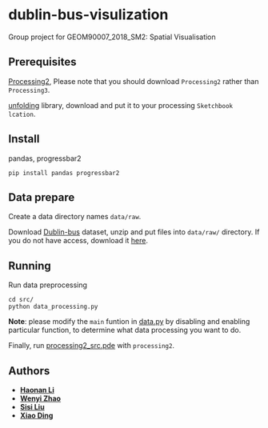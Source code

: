 # dublin-bus-visulization

Group project for GEOM90007\_2018\_SM2: Spatial Visualisation

## Prerequisites

[Processing2](https://processing.org/download/), Please note that you should download `Processing2` rather than `Processing3`.


[unfolding](https://github.com/tillnagel/unfolding) library, download and put it to your processing `Sketchbook lcation`.

## Install

pandas, progressbar2

```
pip install pandas progressbar2
```

## Data prepare

Create a data directory names `data/raw`.

Download [Dublin-bus](https://drive.google.com/file/d/1H6GdnppX5Emd2sT8Eid4iEVe2lrLV-o6/view?usp=sharing) dataset, unzip and put files into `data/raw/` directory. If you do not have access, download it [here](https://data.dublinked.ie/dataset/dublin-bus-gps-sample-data-from-dublin-city-council-insight-project/).

## Running 

Run data preprocessing

```
cd src/
python data_processing.py
```

**Note**: please modify the `main` funtion in [data.py](https://github.com/haonan-li/dublin-bus-visulization/blob/master/src/data.py) by disabling and enabling particular function, to determine what data processing you want to do.

Finally, run [processing2\_src.pde](https://github.com/haonan-li/dublin-bus-visulization/tree/master/processing2_src/processing2_src.pde) with `processing2`.


## Authors

* **[Haonan Li](https://github.com/haonan-li)**
* **[Wenyi Zhao](https://github.com/PeggyZWY)**
* **[Sisi Liu](https://github.com/thinine)** 
* **[Xiao Ding](https://github.com/NeoDing)**



